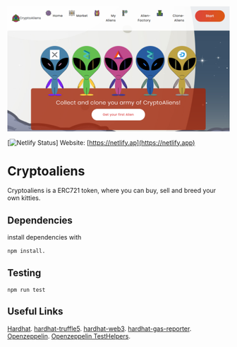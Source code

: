 ![Aliens](./client/assets/images/banner.png)

[![Netlify Status](https://api.netlify.com/api/v1/badges/01e3773d-a42d-47f9-a73f-83733b1b3a75/deploy-status)]
Website: [https://netlify.ap](https://netlify.app)

# Cryptoaliens
Cryptoaliens is a ERC721 token, where you can buy, sell and breed your own kitties.

## Dependencies
install dependencies with 
```
npm install.
```
## Testing
```
npm run test
```
## Useful Links
[Hardhat](https://hardhat.org/getting-started/#installation).
[hardhat-truffle5](https://hardhat.org/plugins/nomiclabs-hardhat-truffle5.html).
[hardhat-web3](https://hardhat.org/plugins/nomiclabs-hardhat-web3.html).
[hardhat-gas-reporter](https://hardhat.org/plugins/hardhat-gas-reporter.html).
[Openzeppelin](https://docs.openzeppelin.com/openzeppelin).
[Openzeppelin TestHelpers](https://docs.openzeppelin.com/test-helpers/0.5/).
